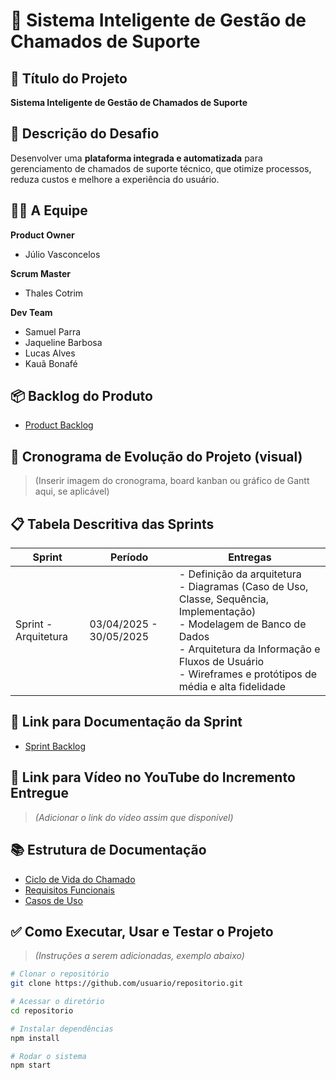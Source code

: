 # 📘 Sistema Inteligente de Gestão de Chamados de Suporte

## 🧾 Título do Projeto
**Sistema Inteligente de Gestão de Chamados de Suporte**

## 🎯 Descrição do Desafio
Desenvolver uma **plataforma integrada e automatizada** para gerenciamento de chamados de suporte técnico, que otimize processos, reduza custos e melhore a experiência do usuário.

## 👨‍💻 A Equipe

**Product Owner**  
- Júlio Vasconcelos

**Scrum Master**  
- Thales Cotrim

**Dev Team**  
- Samuel Parra  
- Jaqueline Barbosa  
- Lucas Alves  
- Kauã Bonafé

## 📦 Backlog do Produto
- [Product Backlog](https://tar-stay-ec9.notion.site/Product-Backlog-1c25872c0a9281afa45cee6072936a2c?pvs=4)

## 📅 Cronograma de Evolução do Projeto (visual)
> (Inserir imagem do cronograma, board kanban ou gráfico de Gantt aqui, se aplicável)

## 📋 Tabela Descritiva das Sprints

| Sprint                      | Período               | Entregas                                                                                      |
|----------------------------|------------------------|-----------------------------------------------------------------------------------------------|
| Sprint - Arquitetura       | 03/04/2025 - 30/05/2025| - Definição da arquitetura<br>- Diagramas (Caso de Uso, Classe, Sequência, Implementação)<br>- Modelagem de Banco de Dados<br>- Arquitetura da Informação e Fluxos de Usuário<br>- Wireframes e protótipos de média e alta fidelidade |

## 🔗 Link para Documentação da Sprint
- [Sprint Backlog](https://github.com/T4lesbyte/Sistec/blob/main/Sprint-Backlog.md)

## 🎥 Link para Vídeo no YouTube do Incremento Entregue
> *(Adicionar o link do vídeo assim que disponível)*

## 📚 Estrutura de Documentação

- [Ciclo de Vida do Chamado](https://tar-stay-ec9.notion.site/Ciclo-de-Vida-de-um-Chamado-1c25872c0a9281bcb642ee620d554c95?pvs=)
- [Requisitos Funcionais](https://tar-stay-ec9.notion.site/Levantamento-de-Requisitos-Funcionais-PIM-III-1c25872c0a9281399f40f5e513e43048?pvs=4)
- [Casos de Uso](https://tar-stay-ec9.notion.site/Diagrama-de-Casos-de-Uso-1c25872c0a9281978842fd6060bd9144?pvs=4)

## ✅ Como Executar, Usar e Testar o Projeto
> *(Instruções a serem adicionadas, exemplo abaixo)*

```bash
# Clonar o repositório
git clone https://github.com/usuario/repositorio.git

# Acessar o diretório
cd repositorio

# Instalar dependências
npm install

# Rodar o sistema
npm start
